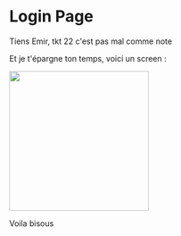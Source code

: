 # Login Page

Tiens Emir, tkt 22 c'est pas mal comme note

Et je t'épargne ton temps, voici un screen :

<img src="https://i.spau.lt/screen.png" width="250">

Voila bisous
